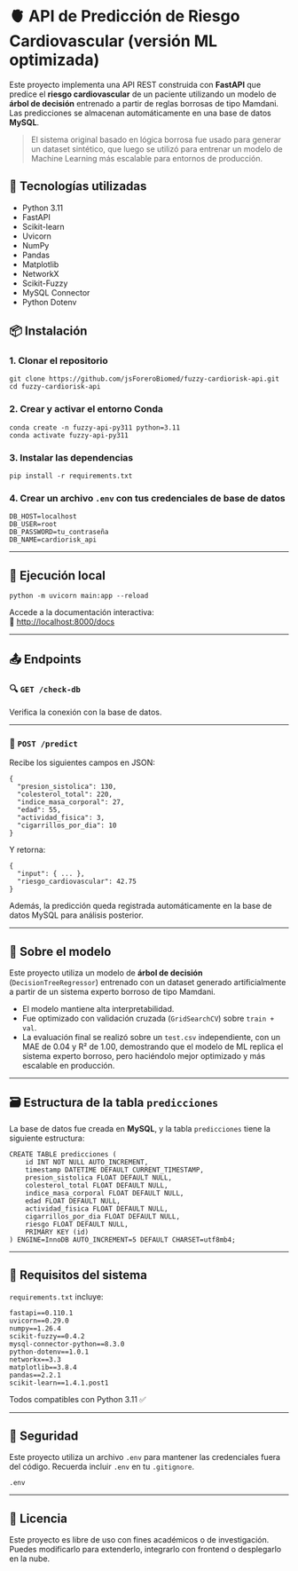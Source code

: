 # 🫀 API de Predicción de Riesgo Cardiovascular (versión ML optimizada)

Este proyecto implementa una API REST construida con **FastAPI** que predice el **riesgo cardiovascular** de un paciente utilizando un modelo de **árbol de decisión** entrenado a partir de reglas borrosas de tipo Mamdani.  
Las predicciones se almacenan automáticamente en una base de datos **MySQL**.

> El sistema original basado en lógica borrosa fue usado para generar un dataset sintético, que luego se utilizó para entrenar un modelo de Machine Learning más escalable para entornos de producción.


## 🚀 Tecnologías utilizadas

- Python 3.11  
- FastAPI  
- Scikit-learn  
- Uvicorn  
- NumPy  
- Pandas  
- Matplotlib  
- NetworkX  
- Scikit-Fuzzy  
- MySQL Connector  
- Python Dotenv

## 📦 Instalación

### 1. Clonar el repositorio

```
git clone https://github.com/jsForeroBiomed/fuzzy-cardiorisk-api.git
cd fuzzy-cardiorisk-api
```

### 2. Crear y activar el entorno Conda

```
conda create -n fuzzy-api-py311 python=3.11
conda activate fuzzy-api-py311
```

### 3. Instalar las dependencias

```
pip install -r requirements.txt
```

### 4. Crear un archivo `.env` con tus credenciales de base de datos

```
DB_HOST=localhost
DB_USER=root
DB_PASSWORD=tu_contraseña
DB_NAME=cardiorisk_api
```

---

## 🧪 Ejecución local

```
python -m uvicorn main:app --reload
```

Accede a la documentación interactiva:  
🔗 [http://localhost:8000/docs](http://localhost:8000/docs)

---

## 📤 Endpoints

### 🔍 `GET /check-db`

Verifica la conexión con la base de datos.

---

### 🔮 `POST /predict`

Recibe los siguientes campos en JSON:

```
{
  "presion_sistolica": 130,
  "colesterol_total": 220,
  "indice_masa_corporal": 27,
  "edad": 55,
  "actividad_fisica": 3,
  "cigarrillos_por_dia": 10
}
```

Y retorna:

```
{
  "input": { ... },
  "riesgo_cardiovascular": 42.75
}
```

Además, la predicción queda registrada automáticamente en la base de datos MySQL para análisis posterior.

---

## 🧠 Sobre el modelo

Este proyecto utiliza un modelo de **árbol de decisión** (`DecisionTreeRegressor`) entrenado con un dataset generado artificialmente a partir de un sistema experto borroso de tipo Mamdani.

- El modelo mantiene alta interpretabilidad.  
- Fue optimizado con validación cruzada (`GridSearchCV`) sobre `train + val`.  
- La evaluación final se realizó sobre un `test.csv` independiente, con un MAE de 0.04 y R² de 1.00, demostrando que el modelo de ML replica el sistema experto borroso, pero haciéndolo mejor optimizado y más escalable en producción. 

---

## 🗃️ Estructura de la tabla `predicciones`

La base de datos fue creada en **MySQL**, y la tabla `predicciones` tiene la siguiente estructura:

```
CREATE TABLE predicciones (
    id INT NOT NULL AUTO_INCREMENT,
    timestamp DATETIME DEFAULT CURRENT_TIMESTAMP,
    presion_sistolica FLOAT DEFAULT NULL,
    colesterol_total FLOAT DEFAULT NULL,
    indice_masa_corporal FLOAT DEFAULT NULL,
    edad FLOAT DEFAULT NULL,
    actividad_fisica FLOAT DEFAULT NULL,
    cigarrillos_por_dia FLOAT DEFAULT NULL,
    riesgo FLOAT DEFAULT NULL,
    PRIMARY KEY (id)
) ENGINE=InnoDB AUTO_INCREMENT=5 DEFAULT CHARSET=utf8mb4;
```

---

## 📂 Requisitos del sistema

`requirements.txt` incluye:

```
fastapi==0.110.1
uvicorn==0.29.0
numpy==1.26.4
scikit-fuzzy==0.4.2
mysql-connector-python==8.3.0
python-dotenv==1.0.1
networkx==3.3
matplotlib==3.8.4
pandas==2.2.1
scikit-learn==1.4.1.post1
```

Todos compatibles con Python 3.11 ✅

---

## 🔐 Seguridad

Este proyecto utiliza un archivo `.env` para mantener las credenciales fuera del código. Recuerda incluir `.env` en tu `.gitignore`.

```
.env
```

---

## 📄 Licencia

Este proyecto es libre de uso con fines académicos o de investigación.  
Puedes modificarlo para extenderlo, integrarlo con frontend o desplegarlo en la nube.
```

